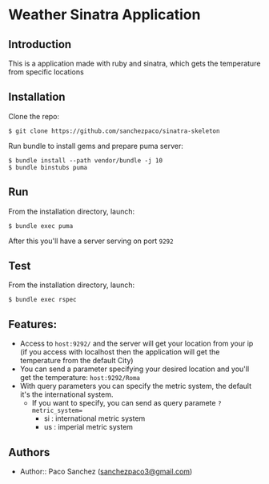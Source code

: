 # Weather Sinatra Application

## Introduction

This is a application made with ruby and sinatra, which gets the temperature from specific locations

## Installation

Clone the repo:
```
$ git clone https://github.com/sanchezpaco/sinatra-skeleton
```

Run bundle to install gems and prepare puma server:
```
$ bundle install --path vendor/bundle -j 10
$ bundle binstubs puma

```

## Run

From the installation directory, launch:

```
$ bundle exec puma

```

After this you'll have a server serving on port `9292`

## Test

From the installation directory, launch:

```
$ bundle exec rspec

```

## Features:

- Access to `host:9292/` and the server will get your location from your ip (if you access with localhost then the application will get the temperature from the default City)
- You can send a parameter specifying your desired location and you'll get the temperature: `host:9292/Roma`
- With query parameters you can specify the metric system, the default it's the international system.
    - If you want to specify, you can send as query paramete `?metric_system=`
        - si : international metric system
        - us : imperial metric system

## Authors

- Author:: Paco Sanchez ([sanchezpaco3@gmail.com](mailto:sanchezpaco3@gmail.com))